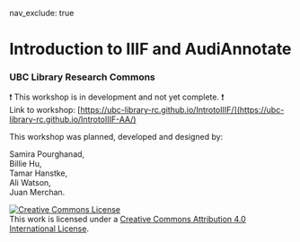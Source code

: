 nav_exclude: true

# Introduction to IIIF and AudiAnnotate
### UBC Library Research Commons

:heavy_exclamation_mark: This workshop is in development and not yet complete. :heavy_exclamation_mark:    
Link to workshop: [https://ubc-library-rc.github.io/IntrotoIIIF/](https://ubc-library-rc.github.io/IntrotoIIIF-AA/)

This workshop was planned, developed and designed by:

Samira Pourghanad,  
Billie Hu,  
Tamar Hanstke,  
Ali Watson,  
Juan Merchan.


<a rel="license" href="http://creativecommons.org/licenses/by/4.0/"><img alt="Creative Commons License" style="border-width:0" src="https://i.creativecommons.org/l/by/4.0/88x31.png" /></a><br />This work is licensed under a <a rel="license" href="http://creativecommons.org/licenses/by/4.0/">Creative Commons Attribution 4.0 International License</a>.

